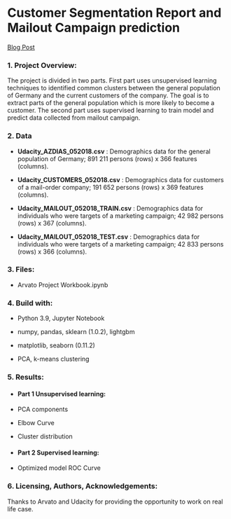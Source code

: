 # Customer Segmentation Report and Mailout Campaign prediction
[Blog Post](https://medium.com/@gagankaurgill/confusion-to-clarity-5cc5c9eacb71)

### 1. Project Overview:

The project is divided in two parts. First part uses unsupervised learning techniques to identified common clusters between the general population of Germany and the current customers of the company. The goal is to extract parts of the general population which is more likely to become a customer. The second part uses supervised learning to train model and predict data collected from mailout campaign.

### 2. Data

-  **Udacity_AZDIAS_052018.csv** : Demographics data for the general population of Germany; 891 211 persons (rows) x 366 features (columns).

-  **Udacity_CUSTOMERS_052018.csv** : Demographics data for customers of a mail-order company; 191 652 persons (rows) x 369 features (columns).

-  **Udacity_MAILOUT_052018_TRAIN.csv** : Demographics data for individuals who were targets of a marketing campaign; 42 982 persons (rows) x 367 (columns).

-  **Udacity_MAILOUT_052018_TEST.csv** : Demographics data for individuals who were targets of a marketing campaign; 42 833 persons (rows) x 366 (columns).


### 3. Files:

-  Arvato Project Workbook.ipynb 

### 4. Build with:

-  Python 3.9, Jupyter Notebook

-  numpy, pandas, sklearn (1.0.2), lightgbm

-  matplotlib, seaborn (0.11.2)

-  PCA, k-means clustering

### 5. Results:

- #### Part 1 Unsupervised learning:

- PCA components

- Elbow Curve

- Cluster distribution

- #### Part 2 Supervised learning:

- Optimized model ROC Curve

### 6. Licensing, Authors, Acknowledgements:

Thanks to Arvato and Udacity for providing the opportunity to work on real life case.